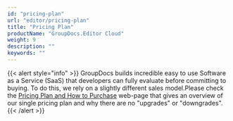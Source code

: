 ```yaml
---
id: "pricing-plan"
url: "editor/pricing-plan"
title: "Pricing Plan"
productName: "GroupDocs.Editor Cloud"
weight: 9
description: ""
keywords: ""
---
```


{{< alert style="info" >}}
GroupDocs builds incredible easy to use Software as a Service (SaaS) that developers can fully evaluate before committing to buying. To do this, we rely on a slightly different sales model.Please check the [Pricing Plan and How to Purchase](https://purchase.groupdocs.cloud/buy) web-page that gives an overview of our single pricing plan and why there are no "upgrades" or "downgrades".
{{< /alert >}}
